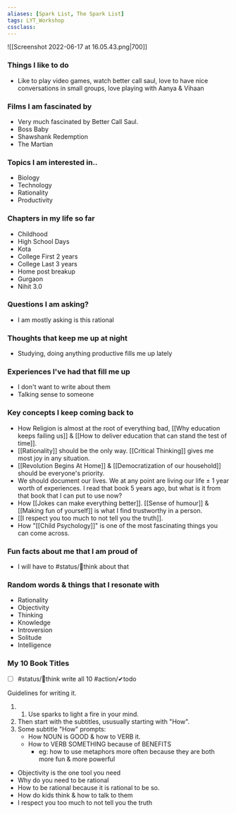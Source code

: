 ```yaml
---
aliases: [Spark List, The Spark List]
tags: LYT_Workshop 
cssclass: 
---
```




![[Screenshot 2022-06-17 at 16.05.43.png|700]]

### Things I like to do
- Like to play video games, watch better call saul, love to have nice conversations in small groups, love playing with Aanya & Vihaan
### Films I am fascinated by
- Very much fascinated by Better Call Saul.
- Boss Baby
- Shawshank Redemption
- The Martian
### Topics I am interested in..
- Biology
- Technology
- Rationality
- Productivity
### Chapters in my life so far
- Childhood
- High School Days
- Kota
- College First 2 years
- College Last 3 years
- Home post breakup
- Gurgaon
- Nihit 3.0
### Questions I am asking?
- I am mostly asking is this rational
### Thoughts that keep me up at night
- Studying, doing anything productive fills me up lately
### Experiences I've had that fill me up
- I don't want to write about them
- Talking sense to someone

### Key concepts I keep coming back to
- How Religion is almost at the root of everything bad, [[Why education keeps failing us]] & [[How to deliver education that can stand the test of time]]. 
- [[Rationality]] should be the only way. [[Critical Thinking]] gives me most joy in any situation.
- [[Revolution Begins At Home]] & [[Democratization of our household]] should be everyone's priority.
- We should document our lives. We at any point are living our life ± 1 year worth of experiences. I read that book 5 years ago, but what is it from that book that I can put to use now?
- How [[Jokes can make everything better]]. [[Sense of humour]] & [[Making fun of yourself]] is what I find trustworthy in a person.
- [[I respect you too much to not tell you the truth]].
- How "[[Child Psychology]]" is one of the most fascinating things you can come across.
### Fun facts about me that I am proud of
- I will have to #status/💭think about that
### Random words & things that I resonate with
- Rationality
- Objectivity
- Thinking
- Knowledge
- Introversion
- Solitude
- Intelligence

### My 10 Book Titles
- [ ] #status/💭think  write all 10 #action/✔todo 

Guidelines for writing it.
1. 1. Use sparks to light a fire in your mind. 
2. Then start with the subtitles, ususually starting with "How".
3. Some subtitle "How" prompts:
	- How NOUN is GOOD & how to VERB it.
	- How to VERB SOMETHING because of BENEFITS
		- eg: how to use metaphors more often because they are both more fun & more powerful

- Objectivity is the one tool you need
- Why do you need to be rational
- How to be rational because it is rational to be so.
- How do kids think & how to talk to them
- I respect you too much to not tell you the truth


